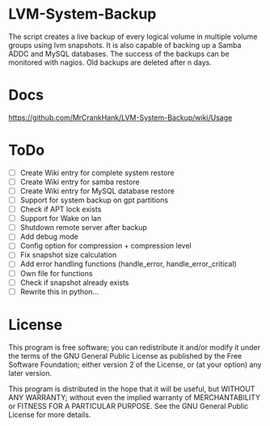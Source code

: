 LVM-System-Backup
=================

The script creates a live backup of every logical volume in multiple volume groups using lvm snapshots. It is also capable of backing up a Samba ADDC and MySQL databases. The success of the backups can be monitored with nagios. Old backups are deleted after n days.

Docs
=================
https://github.com/MrCrankHank/LVM-System-Backup/wiki/Usage

ToDo
=================
- [ ] Create Wiki entry for complete system restore
- [ ]  Create Wiki entry for samba restore
- [ ]  Create Wiki entry for MySQL database restore
- [ ]  Support for system backup on gpt partitions
- [ ]  Check if APT lock exists
- [ ]  Support for Wake on lan
- [ ]  Shutdown remote server after backup
- [ ]  Add debug mode
- [ ]  Config option for compression + compression level
- [ ]  Fix snapshot size calculation
- [ ]  Add error handling functions (handle_error, handle_error_critical)
- [ ]  Own file for functions
- [ ] Check if snapshot already exists
- [ ] Rewrite this in python...

License
=================

This program is free software; you can redistribute it and/or modify it under the terms of the GNU General Public License as published by the Free Software Foundation; either version 2 of the License, or (at your option) any later version.

This program is distributed in the hope that it will be useful, but WITHOUT ANY WARRANTY; without even the implied warranty of MERCHANTABILITY or FITNESS FOR A PARTICULAR PURPOSE.  See the GNU General Public License for more details.
